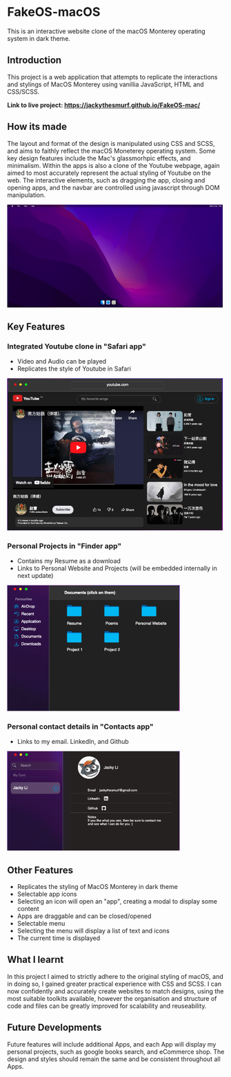 # FakeOS-macOS

This is an interactive website clone of the macOS Monterey operating system in dark theme.

 ## Introduction

 This project is a web application that attempts to replicate the interactions and stylings of MacOS Monterey using vanillia JavaScript, HTML and CSS/SCSS. 

 <strong>Link to live project: https://jackythesmurf.github.io/FakeOS-mac/</strong>
 
 ## How its made

 The layout and format of the design is manipulated using CSS and SCSS, and aims to faithly reflect the macOS Moneterey operating system.
 Some key design features include the Mac's glassmorhpic effects, and minimalism. 
 Within the apps is also a clone of the Youtube webpage, again aimed to most accurately represent the actual styling of Youtube on the web.
 The interactive elements, such as dragging the app, closing and opening apps, and the navbar are controlled using javascript through DOM manipulation.


<img width="500" src="Screen Shot 2023-01-10 at 9.39.59 am.png">

## Key Features


### Integrated Youtube clone in "Safari app" 
  - Video and Audio can be played
  - Replicates the style of Youtube in Safari
<img width="500" src="Screen Shot 2023-01-10 at 9.43.48 am.png">

  
  
### Personal Projects in "Finder app"
  - Contains my Resume as a download
  - Links to Personal Website and Projects (will be embedded internally in next update)
<img width="400" src="Screen Shot 2023-01-10 at 9.43.21 am.png">



### Personal contact details in "Contacts app" 
  - Links to my email. LinkedIn, and Github
<img width="400" src="Screen Shot 2023-01-10 at 9.44.06 am.png">


## Other Features
* Replicates the styling of MacOS Monterey in dark theme
* Selectable app icons
* Selecting an icon will open an "app", creating a modal to display some content
* Apps are draggable and can be closed/opened 
* Selectable menu
* Selecting the menu will display a list of text and icons
* The current time is displayed

## What I learnt
In this project I aimed to strictly adhere to the original styling of macOS, and in doing so, I gained greater practical experience with CSS and SCSS.
I can now confidently and accurately create websites to match designs, using the most suitable toolkits available, however the organisation and structure of code and files can be greatly improved for scalability and reuseability.  

## Future Developments
Future features will include additional Apps, and each App will display my personal projects, such as google books search, and eCommerce shop.
The design and styles should remain the same and be consistent throughout all Apps.
